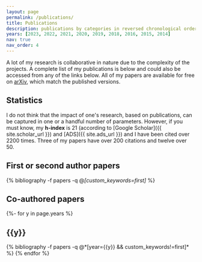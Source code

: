 ```yaml
---
layout: page
permalink: /publications/
title: Publications
description: publications by categories in reversed chronological order. generated by jekyll-scholar.
years: [2023, 2022, 2021, 2020, 2019, 2018, 2016, 2015, 2014]
nav: true
nav_order: 4
---
```


A lot of my research is collaborative in nature due to the complexity of the projects.
A complete list of my publications is below and could also be accessed from any of the links below.
All of my papers are available for free on [arXiv][arxiv_url], which match the published versions.

## Statistics

I do not think that the impact of one's research, based on publications, can be captured in one or a handful number of parameters.
However, if you must know, my **h-index** is 21 (according to [Google Scholar]({{ site.scholar_url }}) and [ADS]({{ site.ads_url }}) and I have been cited over 2200 times.
Three of my papers have over 200 citations and twelve over 50.

[arxiv_url]: https://arxiv.org/search/?query=kannawadi&searchtype=author&abstracts=show&order=-announced_date_first&size=50

<!-- _pages/publications.md -->
<div class="publications">

<section id="firstauthor">
<h1>First or second author papers</h1>

{% bibliography -f papers -q @*[custom_keywords=first]* %}
</section>

<section id="coauthor">
<h1>Co-authored papers</h1>

{%- for y in page.years %}
  <h2 class="year">{{y}}</h2>
  {% bibliography -f papers -q @*[year={{y}} && custom_keywords!=first]* %}
{% endfor %}
</section>
</div>
